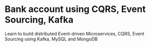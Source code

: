 # Bank account using CQRS, Event Sourcing, Kafka

Learn to build distributed Event-driven Microservices, CQRS, Event Sourcing using Kafka, MySQL and MongoDB
